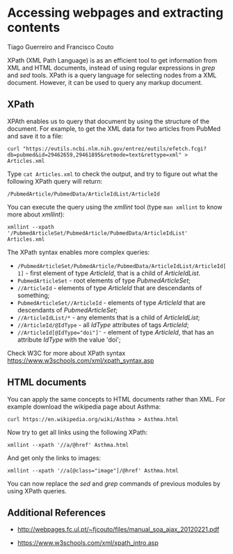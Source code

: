 # Accessing webpages and extracting contents
Tiago Guerreiro and Francisco Couto

XPath (XML Path Language) is as an efficient tool to get information from XML and HTML documents, 
instead of using regular expressions in _grep_ and _sed_ tools.
XPath is a query language for selecting nodes from a XML document. 
However, it can be used to query any markup document. 


## XPath

XPAth enables us to query that document by using the structure of the document.
For example, to get the XML data for two articles from PubMed and save it to a file:

```
curl "https://eutils.ncbi.nlm.nih.gov/entrez/eutils/efetch.fcgi?db=pubmed&id=29462659,29461895&retmode=text&rettype=xml" > Articles.xml 
```

Type ```cat Articles.xml``` to check the output, and try to figure out what the following XPath query will return:

```
/PubmedArticle/PubmedData/ArticleIdList/ArticleId 
```

You can execute the query using the _xmllint_ tool (type ```man xmllint``` to know more about _xmllint_):

```
xmllint --xpath '/PubmedArticleSet/PubmedArticle/PubmedData/ArticleIdList' Articles.xml
```

The XPath syntax enables more complex queries:

- ```/PubmedArticleSet/PubmedArticle/PubmedData/ArticleIdList/ArticleId[1]``` - first element of type _ArticleId_, that is a child of _ArticleIdList_.
- ```PubmedArticleSet``` - root elements of type _PubmedArticleSet_;
- ```//ArticleId``` - elements of type _ArticleId_ that are descendants of something;
- ```PubmedArticleSet//ArticleId``` - elements of type _ArticleId_ that are descendants of _PubmedArticleSet_; 
- ```//ArticleIdList/*``` - any elements that is a child of _ArticleIdList_;
- ```//ArticleId/@IdType``` - all _IdType_ attributes of tags _ArticleId_;
- ```//ArticleId[@IdType="doi"]'``` - element of type _ArticleId_, that has an attribute _IdType_ with the value 'doi';

Check W3C for more about XPath syntax https://www.w3schools.com/xml/xpath_syntax.asp


## HTML documents 

You can apply the same concepts to HTML documents rather than XML. 
For example download the wikipedia page about Asthma:

```
curl https://en.wikipedia.org/wiki/Asthma > Asthma.html
```

Now try to get all links using the following XPath:

```
xmllint --xpath '//a/@href' Asthma.html 
```

And get only the links to images: 

```
xmllint --xpath '//a[@class="image"]/@href' Asthma.html 
```

You can now replace the _sed_ and _grep_ commands of previous modules by using XPath queries.

## Additional References

- http://webpages.fc.ul.pt/~fjcouto/files/manual_soa_ajax_20120221.pdf 

- https://www.w3schools.com/xml/xpath_intro.asp


